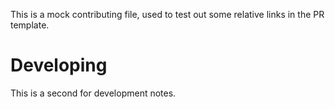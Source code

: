 This is a mock contributing file, used to test out some relative links in the PR template.  

# Developing

This is a second for development notes.  
